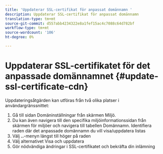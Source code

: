 ```yaml
---
title: 'Uppdaterar SSL-certifikat för anpassat domännamn '
description: Uppdaterar SSL-certifikat för anpassat domännamn
translation-type: tm+mt
source-git-commit: d557abb4234322e8a1fef15ac4c7088c64d782bf
workflow-type: tm+mt
source-wordcount: '106'
ht-degree: 0%

---
```


# Uppdaterar SSL-certifikatet för det anpassade domännamnet {#update-ssl-certificate-cdn}

Uppdateringsåtgärden kan utföras från två olika platser i användargränssnittet:

1. Gå till sidan Domäninställningar från skärmen Miljö.
1. Du kan även navigera till den specifika miljöinformationssidan från skärmen för miljöer och navigera till tabellen Domännamn.
Identifiera raden där det anpassade domännamn du vill visa/uppdatera listas
1. Välj **..**-menyn längst till höger på raden
1. Välj alternativet Visa och uppdatera
1. Gör nödvändiga ändringar i SSL-certifikatet och bekräfta din inlämning
